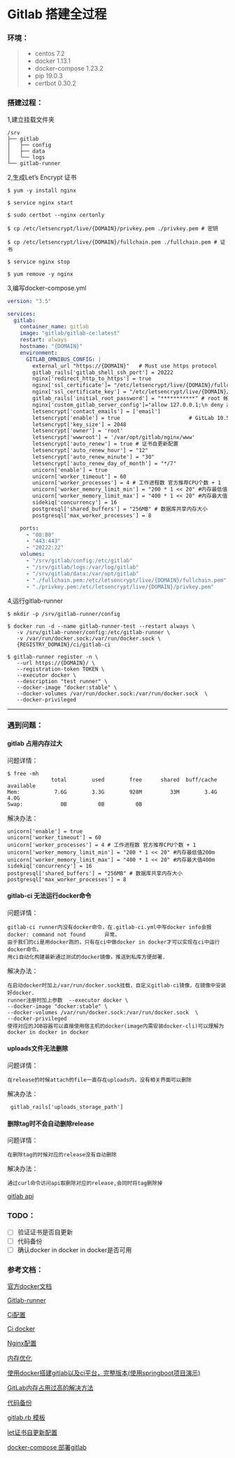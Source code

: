 # Gitlab 搭建全过程

### 环境：

 > * centos 7.2
 > * docker 1.13.1
 > * docker-compose 1.23.2
 > * pip 19.0.3
 > * certbot 0.30.2

### 搭建过程：

1,建立挂载文件夹

```
/srv
├── gitlab
│   ├── config
│   ├── data
│   └── logs
└── gitlab-runner
```

2,生成Let’s Encrypt 证书

```
$ yum -y install nginx

$ service nginx start

$ sudo certbot --nginx certonly

$ cp /etc/letsencrypt/live/{DOMAIN}/privkey.pem ./privkey.pem # 密钥

$ cp /etc/letsencrypt/live/{DOMAIN}/fullchain.pem ./fullchain.pem # 证书

$ service nginx stop

$ yum remove -y nginx
```


3,编写docker-compose.yml

```yaml
version: "3.5"

services:
  gitlab:
    container_name: gitlab
    image: "gitlab/gitlab-ce:latest"
    restart: always
    hostname: "{DOMAIN}"
    environment:
      GITLAB_OMNIBUS_CONFIG: |
        external_url "https://{DOMAIN}"	  # Must use https protocol
        gitlab_rails['gitlab_shell_ssh_port'] = 20222
        nginx['redirect_http_to_https'] = true
        nginx['ssl_certificate']= "/etc/letsencrypt/live/{DOMAIN}/fullchain.pem"
        nginx['ssl_certificate_key'] = "/etc/letsencrypt/live/{DOMAIN}/privkey.pem"  
        gitlab_rails['initial_root_password'] = "***********" # root 帐号的密码
        nginx['custom_gitlab_server_config']="allow 127.0.0.1;\n deny all;\n location ~ /.well-known { \n allow all; \n }"
        letsencrypt['contact_emails'] = ['email'] 
        letsencrypt['enable'] = true                      # GitLab 10.5 and 10.6 require this option
        letsencrypt['key_size'] = 2048
        letsencrypt['owner'] = 'root'
        letsencrypt['wwwroot'] = '/var/opt/gitlab/nginx/www'
        letsencrypt['auto_renew'] = true # 证书自更新配置
        letsencrypt['auto_renew_hour'] = "12"
        letsencrypt['auto_renew_minute'] = "30"
        letsencrypt['auto_renew_day_of_month'] = "*/7"
        unicorn['enable'] = true
        unicorn['worker_timeout'] = 60
        unicorn['worker_processes'] = 4 # 工作进程数 官方推荐CPU个数 + 1 
        unicorn['worker_memory_limit_min'] = "200 * 1 << 20" #内存最低值200m
        unicorn['worker_memory_limit_max'] = "400 * 1 << 20" #内存最大值400m
        sidekiq['concurrency'] = 16
        postgresql['shared_buffers'] = "256MB" # 数据库共享内存大小
        postgresql['max_worker_processes'] = 8

    ports:
      - "80:80"
      - "443:443"
      - "20222:22"
    volumes:
      - "/srv/gitlab/config:/etc/gitlab"
      - "/srv/gitlab/logs:/var/log/gitlab"
      - "/srv/gitlab/data:/var/opt/gitlab"
      - "./fullchain.pem:/etc/letsencrypt/live/{DOMAIN}/fullchain.pem"
      - "./privkey.pem:/etc/letsencrypt/live/{DOMAIN}/privkey.pem"
```

4,运行gitlab-runner

```
$ mkdir -p /srv/gitlab-runner/config

$ docker run -d --name gitlab-runner-test --restart always \
   -v /srv/gitlab-runner/config:/etc/gitlab-runner \
   -v /var/run/docker.sock:/var/run/docker.sock \
   {REGISTRY_DOMAIN}/ci/gitlab-ci

$ gitlab-runner register -n \
   --url https://{DOMAIN}/ \
   --registration-token TOKEN \
   --executor docker \
   --description "test runner" \
   --docker-image "docker:stable" \
   --docker-volumes /var/run/docker.sock:/var/run/docker.sock  \
   --docker-privileged
```

----

### 遇到问题：

#### gitlab 占用内存过大

问题详情：
```
$ free -mh
              total        used        free      shared  buff/cache   available
Mem:           7.6G        3.3G        928M         33M        3.4G        4.0G
Swap:            0B          0B          0B
```

解决办法：

```
unicorn['enable'] = true
unicorn['worker_timeout'] = 60
unicorn['worker_processes'] = 4 # 工作进程数 官方推荐CPU个数 + 1 
unicorn['worker_memory_limit_min'] = "200 * 1 << 20" #内存最低值200m
unicorn['worker_memory_limit_max'] = "400 * 1 << 20" #内存最大值400m
sidekiq['concurrency'] = 16
postgresql['shared_buffers'] = "256MB" # 数据库共享内存大小
postgresql['max_worker_processes'] = 8
```

#### gitlab-ci 无法运行docker命令

问题详情：

    gitlab-ci runner内没有docker命令，在.gitlab-ci.yml中写docker info会报 docker: command not found      异常。
    由于我们的ci是用docker跑的，只有在ci中做docker in docker才可以实现在ci中运行docker命令。
    用ci自动化构建最新通过测试的docker镜像，推送到私库方便部署.


解决办法：

    在启动docker时加上/var/run/docker.sock挂载，自定义gitlab-ci镜像，在镜像中安装好docker.
    runner注册时加上参数  --executor docker \
    --docker-image "docker:stable" \
    --docker-volumes /var/run/docker.sock:/var/run/docker.sock  \
    --docker-privileged
    使得对应的JOB容器可以直接使用宿主机的docker(image内需安装docker-cli)可以理解为docker in docker in docker

#### uploads文件无法删除

问题详情：

    在release的时候attach的file一直存在uploads内，没有相关界面可以删除

解决办法：

     gitlab_rails['uploads_storage_path']

#### 删除tag时不会自动删除release

问题详情：

    在删除tag的时候对应的release没有自动删除

解决办法：

    通过curl命令访问api取删除对应的release,会同时将tag删除掉

[gitlab api](https://docs.gitlab.com/ee/api/releases/links.html#delete-a-link)
    

### TODO：

- [ ] 验证证书是否自更新
- [ ] 代码备份
- [ ] 确认docker in docker in docker是否可用

### 参考文档：

[官方docker文档](https://docs.gitlab.com/omnibus/docker/)

[Gitlab-runner](https://docs.gitlab.com/runner/install/docker.html)

[Ci配置](https://docs.gitlab.com/runner/register/)

[Ci docker](https://docs.gitlab.com/ee/ci/docker/using_docker_build.html)

[Nginx配置](https://docs.gitlab.com/omnibus/settings/nginx.html)

[内存优化](https://blog.csdn.net/ouyang_peng/article/details/84066417)

[使用docker搭建gitlab以及ci平台，完整版本(使用springboot项目演示)](https://juejin.im/post/5ba1c6d65188255c8b6ee5bc)

[GitLab内存占用过高的解决方法](https://www.shaobin.wang/post/18.html)

[代码备份](https://blog.csdn.net/u014258541/article/details/79317180)

[gitlab.rb 模板](https://gitlab.com/gitlab-org/omnibus-gitlab/blob/master/files/gitlab-config-template/gitlab.rb.template)

[let证书自更新配置](https://docs.gitlab.com/omnibus/settings/ssl.html#automatic-lets-encrypt-renewal)

[docker-compose 部署gitlab](https://cnodejs.org/topic/5bb4caa69545eaf107b9c7e6)